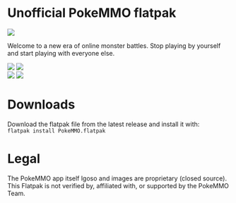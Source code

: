 # Unofficial PokeMMO flatpak

<img src="https://pokemmo.com/build/images/pokemmo.cf970ad3.png">

Welcome to a new era of online monster battles.
Stop playing by yourself and start playing with everyone else.

<img src="https://pokemmo.com/build/images/screenshot/c-t.d7d3e35d.jpg">
<img src="https://pokemmo.com/build/images/screenshot/b-t.45f3af02.jpg"></br>
<img src="https://pokemmo.com/build/images/screenshot/d-t.8707f587.png">
<img src="https://pokemmo.com/build/images/screenshot/e-t.e912995b.png">

# Downloads
Download the flatpak file from the latest release and install it with:</br>
```flatpak install PokeMMO.flatpak```

# Legal

The PokeMMO app itself lgoso and images are proprietary (closed source).
This Flatpak is not verified by, affiliated with, or supported by the PokeMMO Team.

